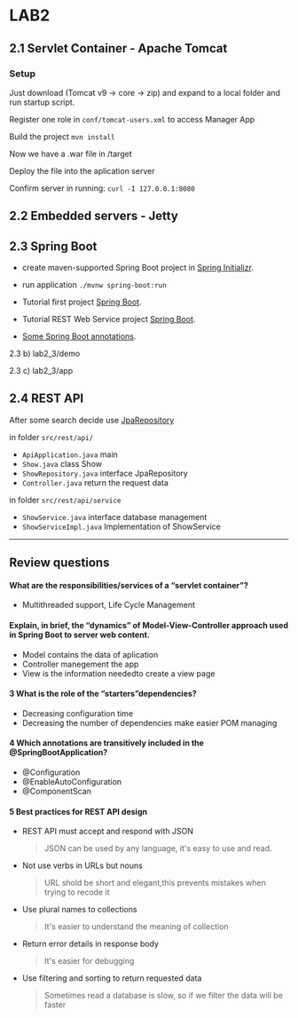 # LAB2
## 2.1 Servlet Container - Apache Tomcat
### Setup
Just download (Tomcat v9 → core → zip) and expand to a local folder and run startup script.

Register one role in ```conf/tomcat-users.xml``` to access Manager App

Build the project ```mvn install```

Now we have a .war file in /target

Deploy the file into the aplication server


Confirm server in running: ```curl -I 127.0.0.1:8080```

## 2.2 Embedded servers - Jetty

## 2.3 Spring Boot
- create maven-supported Spring Boot project in [Spring Initializr](https://start.spring.io/).
- run application ```./mvnw spring-boot:run```

- Tutorial first project [Spring Boot](https://start.spring.io/).
- Tutorial REST Web Service project [Spring Boot](https://spring.io/guides/gs/rest-service/).

- [Some Spring Boot annotations](https://www.upgrad.com/blog/spring-boot-annotations/).




2.3 b) lab2_3/demo

2.3 c) lab2_3/app

## 2.4 REST API
After some search decide use [JpaRepository](https://docs.spring.io/spring-data/jpa/docs/current/api/org/springframework/data/jpa/repository/JpaRepository.html) 

in folder ```src/rest/api/```
 - ```ApiApplication.java``` main
 - ```Show.java``` class Show
 - ```ShowRepository.java``` interface JpaRepository
 - ```Controller.java``` return the request data
 
 in folder ```src/rest/api/service```
  - ```ShowService.java``` interface database management
  - ```ShowServiceImpl.java``` Implementation of ShowService
*********
## Review questions

#### What are the responsibilities/services of a “servlet container”?
  - Multithreaded support, Life Cycle Management
  
  
#### Explain, in brief, the “dynamics” of Model-View-Controller approach used in Spring Boot to server web content.
  - Model contains the data of aplication
  - Controller manegement the app
  - View is the information neededto create a view page

  
#### 3 What is the role of the “starters”dependencies?
  - Decreasing configuration time
  - Decreasing the number of dependencies make easier POM managing

  
#### 4 Which annotations are transitively included in the @SpringBootApplication?
  - @Configuration
  - @EnableAutoConfiguration 
  - @ComponentScan

#### 5 Best practices for REST API design
  - REST API must accept and respond with JSON
    >JSON can be used by any language, it's easy to use and read.
    
  - Not use verbs in URLs but nouns
      > URL shold be short and elegant,this prevents mistakes when trying to recode it
  
  - Use plural names to collections
      > It's easier to understand the meaning of collection
  
  - Return error details in response body
      > It's easier for debugging
  
  - Use filtering and sorting to return requested data 
    > Sometimes read a database is slow, so if we filter the data will be faster
